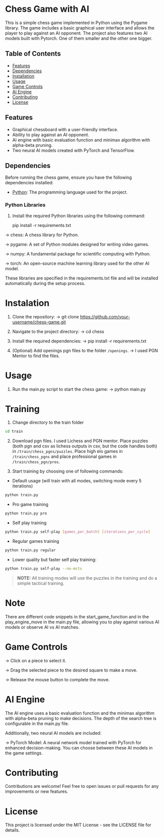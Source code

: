 # Chess Game with AI

This is a simple chess game implemented in Python using the Pygame library. The game includes a basic graphical user interface and allows the player to play against an AI opponent. The project also features two AI models built with Pytorch. One of them smaller and the other one bigger.

## Table of Contents

- [Features](#features)
- [Dependencies](#dependencies)
- [Installation](#installation)
- [Usage](#usage)
- [Game Controls](#game-controls)
- [AI Engine](#ai-engine)
- [Contributing](#contributing)
- [License](#license)

## Features

- Graphical chessboard with a user-friendly interface.
- Ability to play against an AI opponent.
- AI engine with basic evaluation function and minimax algorithm with alpha-beta pruning.
- Two neural AI models created with PyTorch and TensorFlow.

## Dependencies

Before running the chess game, ensure you have the following dependencies installed:

- [Python](https://www.python.org/downloads/): The programming language used for the project.

### Python Libraries

1. Install the required Python libraries using the following command:

   pip install -r requirements.txt

-> chess: A chess library for Python.

-> pygame: A set of Python modules designed for writing video games.

-> numpy: A fundamental package for scientific computing with Python.

-> torch: An open-source machine learning library used for the other AI model.



These libraries are specified in the requirements.txt file and will be installed automatically during the setup process.

# Instalation
1. Clone the repository:
-> git clone https://github.com/your-username/chess-game.git

2. Navigate to the project directory:
-> cd chess

3. Install the required dependencies:
-> pip install -r requirements.txt

4. (Optional) Add openings pgn files to the folder `/openings`.
-> I used PGN Mentor to find the files.

# Usage
1. Run the main.py script to start the chess game:
-> python main.py 

# Training
1. Change directory to the train folder
```bash
cd train
```

2. Download pgn files. I used Lichess and PGN mentor. Place puzzles (both pgn and csv as lichess outputs in csv, but the code handles both) in `/train/chess_pgns/puzzles`. Place high elo games in `/train/chess_pgns` and place professional games in `/train/chess_pgn/pros`.

3. Start training by choosing one of following commands:
- Default usage (will train with all modes, switching mode every 5 iterations)
```bash
python train.py
```
- Pro game training
```bash
python train.py pro
```

- Self play training
```bash
python train.py self-play [games_per_batch] [iterations_per_cycle]
```

- Regular games training
```bash
python train.py regular
```

- Lower quality but faster self play training:
```bash
python train.py self-play --no-mcts
```

> **NOTE:** All training modes will use the puzzles in the training and do a simple tactical training. 

# Note
There are different code snippets in the start_game_function and in the play_engine_move in the main.py file, allowing you to play against various AI models or observe AI vs AI matches.

# Game Controls
-> Click on a piece to select it.

-> Drag the selected piece to the desired square to make a move.

-> Release the mouse button to complete the move.

# AI Engine
The AI engine uses a basic evaluation function and the minimax algorithm with alpha-beta pruning to make decisions. The depth of the search tree is configurable in the main.py file.

Additionally, two neural AI models are included:

-> PyTorch Model: A neural network model trained with PyTorch for enhanced decision-making.
You can choose between these AI models in the game settings.

# Contributing
Contributions are welcome! Feel free to open issues or pull requests for any improvements or new features.

# License
This project is licensed under the MIT License - see the LICENSE file for details.